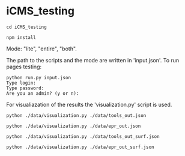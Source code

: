# iCMS_testing

```terminal
cd iCMS_testing

npm install
```

Mode: "lite", "entire", "both".

The path to the scripts and the mode are written in 'input.json'.
To run pages testing:
```terminal
python run.py input.json
Type login: 
Type password: 
Are you an admin? (y or n): 
```

For visualiazation of the results the 'visualization.py' script is used. 
```terminal
python ./data/visualization.py ./data/tools_out.json

python ./data/visualization.py ./data/epr_out.json

python ./data/visualization.py ./data/tools_out_surf.json

python ./data/visualization.py ./data/epr_out_surf.json
```

